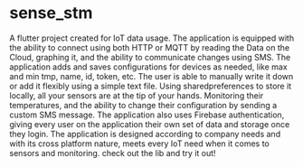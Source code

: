 # sense_stm

A flutter project created for IoT data usage. The application is equipped with the ability to connect using both HTTP or MQTT by reading the Data on the Cloud, graphing it, and the ability to communicate changes using SMS. The application adds and saves configurations for devices as needed, like max and min tmp, name, id, token, etc. The user is able to manually write it down or add it flexibly using a simple text file. Using sharedpreferences to store it locally, all your sensors are at the tip of your hands. Monitoring their temperatures, and the ability to change their configuration by sending a custom SMS message. The application also uses Firebase authentication, giving every user on the application their own set of data and storage once they login. The application is designed according to company needs and with its cross platform nature, meets every IoT need when it comes to sensors and monitoring. check out the lib and try it out!


